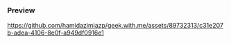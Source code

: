 ###  Preview

https://github.com/hamidazimiazp/geek.with.me/assets/89732313/c31e207b-adea-4106-8e0f-a949df0916e1
